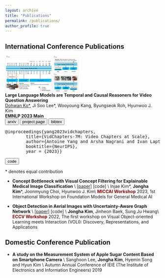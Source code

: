 ```yaml
---
layout: archive
title: "Publications"
permalink: /publications/
author_profile: true
---
```


## International Conference Publications
<div class="row">
	<div class="col-xs-10 col-sm-4 col-md-4" style="height:120px">
		<a class="thumbnail"><img src="../images/flipped_vqa.png" height="100%" alt="VidChapters-7M: Video Chapters at Scale"></a>
	</div>
  <div class="col-xs-12 col-sm-8 col-md-8">
    <strong>Large Language Models are Temporal and Causal Reasoners for Video Question Answering</strong> <br>
    <u>Dohwan Ko*</u>, Ji Soo Lee*, Wooyoung Kang, Byungseok Roh, Hyunwoo J. Kim<br>
    <strong>EMNLP 2023 Main</strong><br>
    <a href="https://arxiv.org/abs/2310.15747"><button type="button" class="btn btn-primary btn-sm">arxiv</button></a>
    <a href="vidchapters.html"><button type="button" class="btn btn-primary btn-sm">project page</button></a>
    <button type="button" class="btn btn-primary btn-sm" data-toggle="collapse" data-target="#bibtex9">bibtex</button>
      <div id="bibtex9" class="collapse">
        <pre><tt>@inproceedings{yang2023vidchapters,
        title={VidChapters-7M: Video Chapters at Scale},
        author={Antoine Yang and Arsha Nagrani and Ivan Laptev and Josef Sivic and Cordelia Schmid},
        booktitle={NeurIPS},
        year = {2023}}</tt></pre>
      </div>
      <a href="https://github.com/antoyang/VidChapters"><button type="button" class="btn btn-primary btn-sm">code</button></a>
      <span></span>
  </div>
</div>

\* denotes equal contribution 
- **Concept Bottleneck with Visual Concept Filtering for Explainable Medical Image Classification** \\
[[paper]](https://arxiv.org/abs/2308.11920) [code] \\
Injae Kim\*, <b>Jongha Kim</b>\*, Joonmyung Choi, Hyunwoo J. Kim\\
<span style="color:darkred">**MICCAI Workshop**</span> 2023, 1st International Workshop on Foundation Models for General Medical AI

- **Object Detection in Aerial Images with Uncertainty-Aware Graph Network** \\
[[paper]](https://arxiv.org/abs/2208.10781) [code] \\
<b>Jongha Kim</b>, Jinheon Baek, Sung Ju Hwang\\
<span style="color:darkred">**ECCV Workshop**</span> 2022, The first workshop on Visual Object-oriented Learning meets Interaction (VOLI): Discovery, Representations, and Applications

## Domestic Conference Publication
- **A study on the Measurement System of Apple Sugar Content Based on Smartphone Camera** \\
Sanghoon Lee, <b>Jongha Kim</b>, Hyemin Song and Hyun Kim \\
Autumn Annual Conference of IEIE (The Institute of Electronics and Information Engineers) 2019